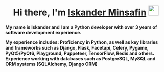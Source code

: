 <h1 align="center">Hi there, I'm <a href="https://daniilshat.ru/" target="_blank">Iskander Minsafin</a> 
<img src="https://github.com/blackcater/blackcater/raw/main/images/Hi.gif" height="32"/></h1>
<h4 align="left">My name is Iskander and I am a Python developer with over 3 years of software development experience.

My experience includes:
Proficiency in Python, as well as key libraries and frameworks such as Django, Flask, Facetapi, Celery, Pygame, PyQt5/PyQt6, Playground, Puppeteer, TensorFlow, Redis and others.
Experience working with databases such as PostgreSQL, MySQL and ORM systems (SQLAlchemy, Django ORM)
